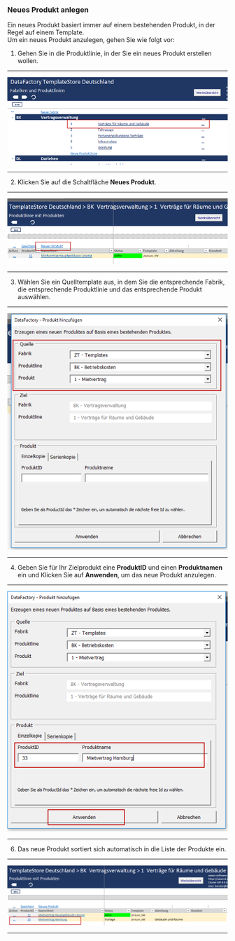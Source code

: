 ### Neues Produkt anlegen  

Ein neues Produkt basiert immer auf einem bestehenden Produkt, in der Regel auf einem Template.  
Um ein neues Produkt anzulegen, gehen Sie wie folgt vor:  

1) Gehen Sie in die Produktlinie, in der Sie ein neues Produkt erstellen wollen.  

---
![](/assets/p2.png) 

---

2) Klicken Sie auf die Schaltfläche **Neues Produkt**.  

---
![](/assets/p3.png)

---

3) Wählen Sie ein Quelltemplate aus, in dem Sie die entsprechende Fabrik, die entsprechende Produktlinie und das entsprechende Produkt auswählen.  

---
![](/assets/p4.png)

--- 

4) Geben Sie für Ihr Zielprodukt eine **ProduktID** und einen **Produktnamen** ein und Klicken Sie auf **Anwenden**, um das neue Produkt anzulegen.  

---
![](/assets/p5.png) 

--- 

6) Das neue Produkt sortiert sich automatisch in die Liste der Produkte ein.  

---
![](/assets/p6.png) 

---